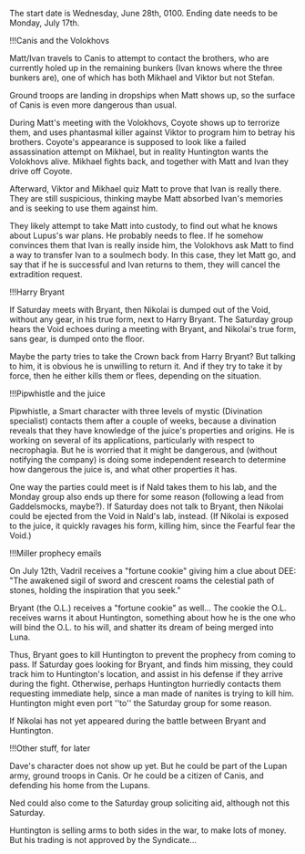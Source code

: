 The start date is Wednesday, June 28th, 0100.
Ending date needs to be Monday, July 17th.


!!!Canis and the Volokhovs

Matt/Ivan travels to Canis to attempt to contact the brothers, who are currently holed up in the remaining bunkers (Ivan knows where the three bunkers are), one of which has both Mikhael and Viktor but not Stefan.

Ground troops are landing in dropships when Matt shows up, so the surface of Canis is even more dangerous than usual.

During Matt's meeting with the Volokhovs, Coyote shows up to terrorize them, and uses phantasmal killer against Viktor to program him to betray his brothers. Coyote's appearance is supposed to look like a failed assassination attempt on Mikhael, but in reality Huntington wants the Volokhovs alive. Mikhael fights back, and together with Matt and Ivan they drive off Coyote.

Afterward, Viktor and Mikhael quiz Matt to prove that Ivan is really there. They are still suspicious, thinking maybe Matt absorbed Ivan's memories and is seeking to use them against him.

They likely attempt to take Matt into custody, to find out what he knows about Lupus's war plans. He probably needs to flee. If he somehow convinces them that Ivan is really inside him, the Volokhovs ask Matt to find a way to transfer Ivan to a soulmech body. In this case, they let Matt go, and say that if he is successful and Ivan returns to them, they will cancel the extradition request.


!!!Harry Bryant

If Saturday meets with Bryant, then Nikolai is dumped out of the Void, without any gear, in his true form, next to Harry Bryant. The Saturday group hears the Void echoes during a meeting with Bryant, and Nikolai's true form, sans gear, is dumped onto the floor.

Maybe the party tries to take the Crown back from Harry Bryant? But talking to him, it is obvious he is unwilling to return it. And if they try to take it by force, then he either kills them or flees, depending on the situation.


!!!Pipwhistle and the juice

Pipwhistle, a Smart character with three levels of mystic (Divination specialist) contacts them after a couple of weeks, because a divination reveals that they have knowledge of the juice's properties and origins. He is working on several of its applications, particularly with respect to necrophagia. But he is worried that it might be dangerous, and (without notifying the company) is doing some independent research to determine how dangerous the juice is, and what other properties it has.

One way the parties could meet is if Nald takes them to his lab, and the Monday group also ends up there for some reason (following a lead from Gaddelsmocks, maybe?). If Saturday does not talk to Bryant, then Nikolai could be ejected from the Void in Nald's lab, instead. (If Nikolai is exposed to the juice, it quickly ravages his form, killing him, since the Fearful fear the Void.)


!!!Miller prophecy emails

On July 12th, Vadril receives a &quot;fortune cookie&quot; giving him a clue about DEE: &quot;The awakened sigil of sword and crescent roams the celestial path of stones, holding the inspiration that you seek.&quot;

Bryant (the O.L.) receives a &quot;fortune cookie&quot; as well... The cookie the O.L. receives warns it about Huntington, something about how he is the one who will bind the O.L. to his will, and shatter its dream of being merged into Luna.

Thus, Bryant goes to kill Huntington to prevent the prophecy from coming to pass. If Saturday goes looking for Bryant, and finds him missing, they could track him to Huntington's location, and assist in his defense if they arrive during the fight. Otherwise, perhaps Huntington hurriedly contacts them requesting immediate help, since a man made of nanites is trying to kill him. Huntington might even port ''to'' the Saturday group for some reason.

If Nikolai has not yet appeared during the battle between Bryant and Huntington.


!!!Other stuff, for later

Dave's character does not show up yet. But he could be part of the Lupan army, ground troops in Canis. Or he could be a citizen of Canis, and defending his home from the Lupans.

Ned could also come to the Saturday group soliciting aid, although not this Saturday.

Huntington is selling arms to both sides in the war, to make lots of money. But his trading is not approved by the Syndicate...
